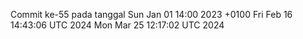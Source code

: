 Commit ke-55 pada tanggal Sun Jan 01 14:00 2023 +0100
Fri Feb 16 14:43:06 UTC 2024
Mon Mar 25 12:17:02 UTC 2024

